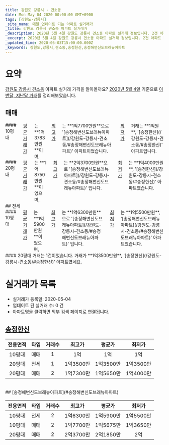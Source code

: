 ```yaml
---
title: 강원도 강릉시 - 견소동
date: Mon May 04 2020 00:00:00 GMT+0900
tags: [강원도-강릉시]
_site_name: 매일 업데이트 되는 아파트 실거래가
_title: 강원도 강릉시 견소동 아파트 실거래가
_description: 2020년 5월 4일 강원도 강릉시 견소동 아파트 실거래 정보입니다. 2건 아파트 정보가 있습니다.
_excerpt: 2020년 5월 4일 강원도 강릉시 견소동 아파트 실거래 정보입니다. 2건 아파트 정보가 있습니다.
_updated_time: 2020-05-03T15:00:00.000Z
_keywords: 강원도,강릉시,견소동,송정한신,송정해변신도브래뉴아파트
---
```





# 요약
<ins>강원도 강릉시 견소동</ins> 아파트 실거래 가격을 알아볼까요? <ins>2020년 5월 4일</ins> 기준으로 <ins>이번달, 지난달 거래</ins>를 정리해보았습니다.

## 매매
<div class="container">
<div class="six columns" markdown="1">
#### 10평대
<ins>평균 거래가</ins>는 **1억3783만원**이며, <ins>최고가</ins>는 **1억7700만원**으로 '[송정해변신도브래뉴아파트](/강원도-강릉시-견소동/#송정해변신도브래뉴아파트)' 아파트이었습니다. <ins>최저가</ins> 거래는 **1억원**, '[송정한신](/강원도-강릉시-견소동/#송정한신)' 아파트입니다.
</div>
<div class="six columns" markdown="1">
#### 20평대
<ins>평균 거래가</ins>는 **1억8750만원**이었으며, <ins>최고가</ins>는 **2억3700만원**으로 '[송정해변신도브래뉴아파트](/강원도-강릉시-견소동/#송정해변신도브래뉴아파트)' 입니다. <ins>최저가</ins>는 **1억4000만원**, '[송정한신](/강원도-강릉시-견소동/#송정한신)' 아파트였습니다.
</div>
</div>
## 전세
<div class="container">
<div class="six columns" markdown="1">
#### 10평대
<ins>평균 거래가</ins>는 **1억5900만원**이었으며, <ins>최고가</ins>는 **1억6300만원**으로 '[송정해변신도브래뉴아파트](/강원도-강릉시-견소동/#송정해변신도브래뉴아파트)' 입니다. <ins>최저가</ins>는 **1억5500만원**, '[송정해변신도브래뉴아파트](/강원도-강릉시-견소동/#송정해변신도브래뉴아파트)' 아파트였습니다.
</div>
<div class="six columns" markdown="1">
#### 20평대
거래는 1건이었습니다. 거래가 **1억3500만원**, '[송정한신](/강원도-강릉시-견소동/#송정한신)' 아파트였네요.
</div>
</div>



# 실거래가 목록
- 실거래가 등록일: 2020-05-04
- 업데이트 된 실거래 수: 0 건
- 아파트명을 클릭하면 외부 검색 페이지로 연결됩니다.

## [송정한신](#송정한신)

|전용면적|타입|거래수|최고가|평균가|최저가|
|:---:|:---:|:---:|:---:|:---:|:---:|
|10평대|<span class="deal-type-1">매매</span>|1|1억|1억|1억|
|20평대|<span class="deal-type-2">전세</span>|1|1억3500만|1억3500만|1억3500만|
|20평대|<span class="deal-type-1">매매</span>|2|1억7300만|1억5650만|1억4000만|

<br/>
## [송정해변신도브래뉴아파트](#송정해변신도브래뉴아파트)

|전용면적|타입|거래수|최고가|평균가|최저가|
|:---:|:---:|:---:|:---:|:---:|:---:|
|10평대|<span class="deal-type-2">전세</span>|2|1억6300만|1억5900만|1억5500만|
|10평대|<span class="deal-type-1">매매</span>|2|1억7700만|1억5675만|1억3650만|
|20평대|<span class="deal-type-1">매매</span>|2|2억3700만|2억1850만|2억|

<br/>



